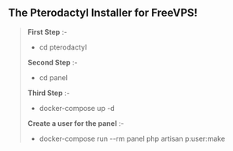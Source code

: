 ## **The Pterodactyl Installer for FreeVPS!**

> **First Step** :-
> * cd pterodactyl
> 
> **Second Step** :-
> * cd panel
>
> **Third Step** :- 
> * docker-compose up -d
> 
> **Create a user for the panel** :-
> * docker-compose run --rm panel php artisan p:user:make
